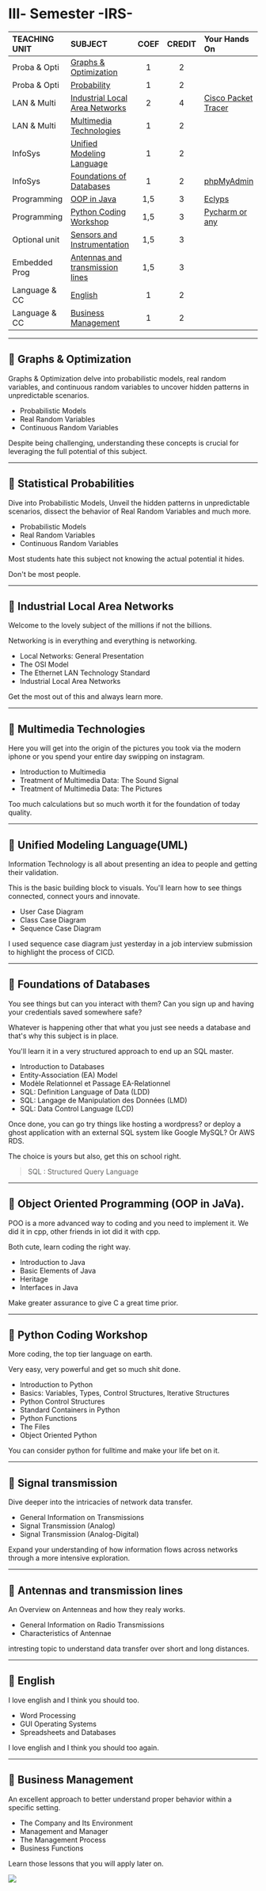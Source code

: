 # Ⅲ- Semester -IRS-
| TEACHING UNIT                | SUBJECT                      | COEF |CREDIT    |  Your Hands On  | 
|:--------                     |:--------                    | :--------:   |:--------: |:-------- |
| Proba & Opti              | [Graphs & Optimization](#📖-graphs--optimization)                     |     1  |    2 | |
| Proba & Opti                 | [Probability](#📖-statistical-probabilities-stati)                      |     1  |   2 |  |
| LAN & Multi                    | [Industrial Local Area Networks](#📖-industrial-local-area-networks)   |     2    |    4 |[Cisco Packet Tracer](https://www.netacad.com/courses/packet-tracer)  |
| LAN & Multi                     | 	[Multimedia Technologies]()          |     1    |    2 |  |   
| InfoSys        | [Unified Modeling Language](#📖-unified-modeling-languageuml)              |    1    |    2 |  |
| InfoSys        | [	Foundations of Databases](#📖-foundations-of-databases)           |     1  |    2 | [phpMyAdmin](https://www.phpmyadmin.net) |
| Programming    |  [OOP in Java      ](#📖-Object-Oriented-Programmin-(OOP-in-JaVa))   |     1,5  |    3 |  [Eclyps](https://www.eclipse.org/downloads/) |
| Programming    | [Python Coding Workshop](#📖-python-coding-workshop)            |     1,5  |    3 |  [Pycharm or any](https://www.jetbrains.com/pycharm/)  |
| Optional unit | 	[Sensors and Instrumentation](#📖-sensors-and-instrumentation)                      |     1,5    |   3 |  |
| Embedded Prog| [Antennas and transmission lines](#📖-Antennas-and-transmission-lines)      |     1,5    |    3 |
| Language & CC | [English](#📖-english)     |     1    |    2 |  
| Language & CC  | 	[Business Management](#📖-business-management)     |     1    |    2 |  |

---

## 📖 Graphs & Optimization

Graphs & Optimization delve into probabilistic models, real random variables, and continuous random variables to uncover hidden patterns in unpredictable scenarios.

- Probabilistic Models
- Real Random Variables
- Continuous Random Variables

Despite being challenging, understanding these concepts is crucial for leveraging the full potential of this subject.

---

## 📖 Statistical Probabilities

Dive into Probabilistic Models, Unveil the hidden patterns in unpredictable scenarios, dissect the behavior of Real Random Variables and much more.

- Probabilistic Models
- Real Random Variables
- Continuous Random Variables

Most students hate this subject not knowing the actual potential it hides.

Don't be most people.



---

## 📖 Industrial Local Area Networks

Welcome to the lovely subject of the millions if not the billions.

Networking is in everything and everything is networking. 

- Local Networks: General Presentation
- The OSI Model
- The Ethernet LAN Technology Standard
- Industrial Local Area Networks

Get the most out of this and always learn more.


---

## 📖 Multimedia Technologies

Here you will get into the origin of the pictures you took via the modern iphone or you spend your entire day swipping on instagram.

- Introduction to Multimedia
- Treatment of Multimedia Data: The Sound Signal
- Treatment of Multimedia Data: The Pictures


Too much calculations but so much worth it for the foundation of today quality.

---

## 📖 Unified Modeling Language(UML) 

Information Technology is all about presenting an idea to people and getting their validation.

This is the basic building block to visuals. You'll learn how to see things connected, connect yours and innovate.

- User Case Diagram
- Class Case Diagram
- Sequence Case Diagram

I used sequence case diagram just yesterday in a job interview submission to highlight the process of CICD.

---

## 📖 Foundations of Databases

You see things but can you interact with them? Can you sign up and having your credentials saved somewhere safe?

Whatever is happening other that what you just see needs a database and that's why this subject is in place.

You'll learn it in a very structured approach to end up an SQL master.

- Introduction to Databases
- Entity-Association (EA) Model
- Modèle Relationnel et Passage EA-Relationnel
- SQL: Definition Language of Data (LDD)
- SQL: Langage de Manipulation des Données (LMD)
- SQL: Data Control Language (LCD)

Once done, you can go try things like hosting a wordpress? or deploy a ghost application with an external SQL system like Google MySQL? Or AWS RDS.

The choice is yours but also, get this on school right.

> SQL : Structured Query Language

---

## 📖 Object Oriented Programming (OOP in JaVa).

POO is a more advanced way to coding and you need to implement it. We did it in cpp, other friends in iot did it with cpp.

Both cute, learn coding the right way.
- Introduction to Java
- Basic Elements of Java
- Heritage
- Interfaces in Java

Make greater assurance to give C a great time prior.

---

## 📖 Python Coding Workshop
More coding, the top tier language on earth.

Very easy, very powerful and get so much shit done.

- Introduction to Python
- Basics: Variables, Types, Control Structures, Iterative Structures
- Python Control Structures
- Standard Containers in Python
- Python Functions
- The Files
- Object Oriented Python

You can consider python for fulltime and make your life bet on it.

---

## 📖 Signal transmission

Dive deeper into the intricacies of network data transfer. 

- General Information on Transmissions
- Signal Transmission (Analog)
- Signal Transmission (Analog-Digital)

Expand your understanding of how information flows across networks through a more intensive exploration.

---

## 📖 Antennas and transmission lines

An Overview on Antenneas and how they realy works.

- General Information on Radio Transmissions
- Characteristics of Antennae

intresting topic to understand data transfer over short and long distances.

---

## 📖 English
I love english and I think you should too.

- Word Processing
- GUI Operating Systems
- Spreadsheets and Databases

I love english and I think you should too again.


---


## 📖 Business Management

An excellent approach to better understand proper behavior within a specific setting.

- The Company and Its Environment
- Management and Manager
- The Management Process
- Business Functions

Learn those lessons that you will apply later on.

[<img src="../images/Curriculum/irs/hey-3.png">](https://drive.google.com/drive/folders/1vVGi6lDN0zFIEqgQ7gFasKp4YL27oivJ)
